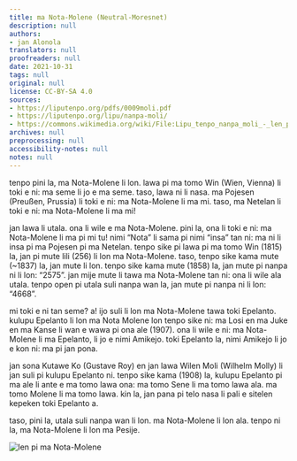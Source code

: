 ```yaml
---
title: ma Nota-Molene (Neutral-Moresnet)
description: null
authors:
- jan Alonola
translators: null
proofreaders: null
date: 2021-10-31
tags: null
original: null
license: CC-BY-SA 4.0
sources:
- https://liputenpo.org/pdfs/0009moli.pdf
- https://liputenpo.org/lipu/nanpa-moli/
- https://commons.wikimedia.org/wiki/File:Lipu_tenpo_nanpa_moli_-_len_pi_ma_Nota-Molene.png
archives: null
preprocessing: null
accessibility-notes: null
notes: null
---
```


tenpo pini la, ma Nota-Molene li lon. lawa pi ma tomo Win (Wien, Vienna) li toki e ni: ma seme li jo e ma seme. taso, lawa ni li nasa. ma Pojesen (Preußen, Prussia) li toki e ni: ma Nota-Molene li ma mi. taso, ma Netelan li toki e ni: ma Nota-Molene li ma mi!

jan lawa li utala. ona li wile e ma Nota-Molene. pini la, ona li toki e ni: ma Nota-Molene li ma pi mi tu! nimi “Nota” li sama pi nimi “insa” tan ni: ma ni li insa pi ma Pojesen pi ma Netelan. tenpo sike pi lawa pi ma tomo Win (1815) la, jan pi mute lili (256) li lon ma Nota-Molene. taso, tenpo sike kama mute (~1837) la, jan mute li lon. tenpo sike kama mute (1858) la, jan mute pi nanpa ni li lon: “2575”. jan mije mute li tawa ma Nota-Molene tan ni: ona li wile ala utala. tenpo open pi utala suli nanpa wan la, jan mute pi nanpa ni li lon: “4668”.

mi toki e ni tan seme? a! ijo suli li lon ma Nota-Molene tawa toki Epelanto. kulupu Epelanto li lon ma Nota Molene lon tenpo sike ni: ma Losi en ma Juke en ma Kanse li wan e wawa pi ona ale (1907). ona li wile e ni: ma Nota-Molene li ma Epelanto, li jo e nimi Amikejo. toki Epelanto la, nimi Amikejo li jo e kon ni: ma pi jan pona.

jan sona Kutawe Ko (Gustave Roy) en jan lawa Wilen Moli (Wilhelm Molly) li jan suli pi kulupu Epelanto ni. tenpo sike kama (1908) la, kulupu Epelanto pi ma ale li ante e ma tomo lawa ona: ma tomo Sene li ma tomo lawa ala. ma tomo Molene li ma tomo lawa. kin la, jan pana pi telo nasa li pali e sitelen kepeken toki Epelanto a.

taso, pini la, utala suli nanpa wan li lon. ma Nota-Molene li lon ala. tenpo ni la, ma Nota-Molene li lon ma Pesije.

![len pi ma Nota-Molene](https://upload.wikimedia.org/wikipedia/commons/b/bf/Lipu_tenpo_nanpa_moli_-_len_pi_ma_Nota-Molene.png)